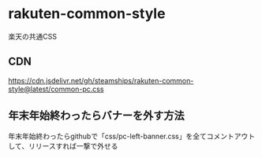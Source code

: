 # rakuten-common-style
楽天の共通CSS

## CDN
https://cdn.jsdelivr.net/gh/steamships/rakuten-common-style@latest/common-pc.css

## 年末年始終わったらバナーを外す方法
年末年始終わったらgithubで「css/pc-left-banner.css」を全てコメントアウトして、リリースすれば一撃で外せる
